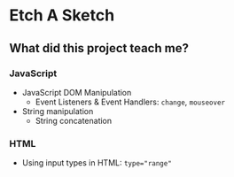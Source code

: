 # Etch A Sketch

## What did this project teach me?
 
### JavaScript

- JavaScript DOM Manipulation
  - Event Listeners & Event Handlers: `change`, `mouseover`
- String manipulation
  - String concatenation

### HTML

- Using input types in HTML: `type="range"`
